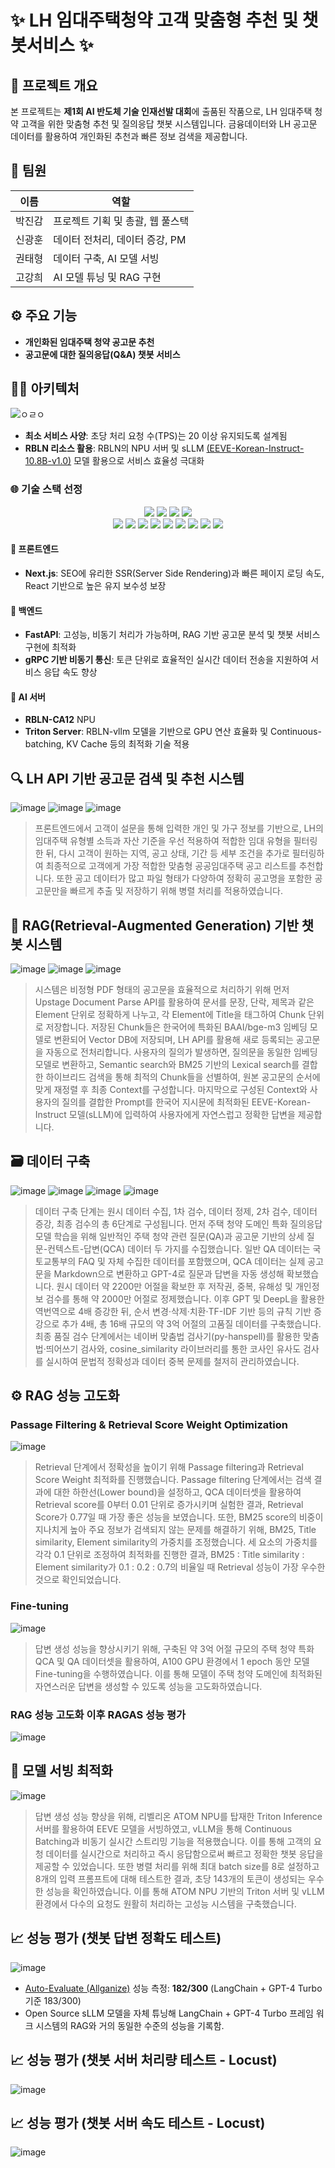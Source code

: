# ✨ LH 임대주택청약 고객 맞춤형 추천 및 챗봇서비스 ✨

## 🎯 프로젝트 개요

본 프로젝트는 **제1회 AI 반도체 기술 인재선발 대회**에 출품된 작품으로, LH 임대주택 청약 고객을 위한 맞춤형 추천 및 질의응답 챗봇 시스템입니다. 금융데이터와 LH 공고문 데이터를 활용하여 개인화된 추천과 빠른 정보 검색을 제공합니다.

## 👥 팀원
| 이름 | 역할 |
|-------|-------|
| 박진감 | 프로젝트 기획 및 총괄, 웹 풀스택 |
| 신광훈 | 데이터 전처리, 데이터 증강, PM |
| 권태형 | 데이터 구축, AI 모델 서빙 |
| 고강희 | AI 모델 튜닝 및 RAG 구현 |


## ⚙️ 주요 기능
- **개인화된 임대주택 청약 공고문 추천**
- **공고문에 대한 질의응답(Q&A) 챗봇 서비스**

## 🧑‍💻 아키텍처
![ㅇㄹㅇ](https://github.com/user-attachments/assets/27b99a12-a6bf-4e4d-b5fa-ff9d33e29e15)
- **최소 서비스 사양**: 초당 처리 요청 수(TPS)는 20 이상 유지되도록 설계됨
- **RBLN 리소스 활용**: RBLN의 NPU 서버 및 sLLM [(EEVE-Korean-Instruct-10.8B-v1.0)](https://huggingface.co/yanolja/EEVE-Korean-Instruct-10.8B-v1.0) 모델 활용으로 서비스 효율성 극대화

### 🌐 기술 스택 선정
<div align="center">
  <img src="https://img.shields.io/badge/Next.js-000000?style=for-the-badge&logo=Next.js&logoColor=white" />
  <img src="https://img.shields.io/badge/FastAPI-009688?style=for-the-badge&logo=fastapi&logoColor=white" />
  <img src="https://img.shields.io/badge/gRPC-4285F4?style=for-the-badge&logo=google&logoColor=white" />
  <img src="https://img.shields.io/badge/Triton%20Server-19C3EF?style=for-the-badge&logo=nvidia&logoColor=white" />
  <br />
  <img src="https://img.shields.io/badge/Python-3776AB?style=for-the-badge&logo=python&logoColor=white" />
  <img src="https://img.shields.io/badge/PyTorch-EE4C2C?style=for-the-badge&logo=PyTorch&logoColor=white" />
  <img src="https://img.shields.io/badge/TensorFlow-FF6F00?style=for-the-badge&logo=TensorFlow&logoColor=white" />
  <img src="https://img.shields.io/badge/Keras-D00000?style=for-the-badge&logo=Keras&logoColor=white" />
  <img src="https://img.shields.io/badge/NumPy-013243?style=for-the-badge&logo=NumPy&logoColor=white" />
  <img src="https://img.shields.io/badge/Pandas-150458?style=for-the-badge&logo=Pandas&logoColor=white" />
  <img src="https://img.shields.io/badge/Matplotlib-11557C?style=for-the-badge&logo=Matplotlib&logoColor=white" />
  <img src="https://img.shields.io/badge/scikit--learn-F7931E?style=for-the-badge&logo=scikit-learn&logoColor=white" />
  <img src="https://img.shields.io/badge/Transformers-FFD21F?style=for-the-badge&logo=huggingface&logoColor=white" />
</div>

#### 📌 프론트엔드
- **Next.js**: SEO에 유리한 SSR(Server Side Rendering)과 빠른 페이지 로딩 속도, React 기반으로 높은 유지 보수성 보장

#### 🔧 백엔드
- **FastAPI**: 고성능, 비동기 처리가 가능하며, RAG 기반 공고문 분석 및 챗봇 서비스 구현에 최적화
- **gRPC 기반 비동기 통신**: 토큰 단위로 효율적인 실시간 데이터 전송을 지원하여 서비스 응답 속도 향상

#### 🚀 AI 서버
- **RBLN-CA12** NPU
- **Triton Server**: RBLN-vllm 모델을 기반으로 GPU 연산 효율화 및 Continuous-batching, KV Cache 등의 최적화 기술 적용
## 🔍 LH API 기반 공고문 검색 및 추천 시스템
![image](https://github.com/user-attachments/assets/c9f5488d-87b3-4788-aae9-b222fe8f1b1a)
![image](https://github.com/user-attachments/assets/11a22015-0da8-4d6e-ae0e-0f94f3b1b02b)
![image](https://github.com/user-attachments/assets/c873caa6-9ded-4185-9085-5aa6d661bad0)
>프론트엔드에서 고객이 설문을 통해 입력한 개인 및 가구 정보를 기반으로, LH의 임대주택 유형별 소득과 자산 기준을 우선 적용하여 적합한 임대 유형을 필터링한 뒤, 다시 고객이 원하는 지역, 공고 상태, 기간 등 세부 조건을 추가로 필터링하여 최종적으로 고객에게 가장 적합한 맞춤형 공공임대주택 공고 리스트를 추천합니다. 또한 공고 데이터가 많고 파일 형태가 다양하여 정확히 공고명을 포함한 공고문만을 빠르게 추출 및 저장하기 위해 병렬 처리를 적용하였습니다.
## 💬 RAG(Retrieval-Augmented Generation) 기반 챗봇 시스템
![image](https://github.com/user-attachments/assets/b2c556aa-6c5e-4e90-9d2a-ca85b6d8c5e0)
![image](https://github.com/user-attachments/assets/7d576ea4-3d20-4717-93b9-0cb0ee52f91e)
![image](https://github.com/user-attachments/assets/b8647bea-4bc5-468b-8558-d80ac733c7cf)
>시스템은 비정형 PDF 형태의 공고문을 효율적으로 처리하기 위해 먼저 Upstage Document Parse API를 활용하여 문서를 문장, 단락, 제목과 같은 Element 단위로 정확하게 나누고, 각 Element에 Title을 태그하여 Chunk 단위로 저장합니다. 저장된 Chunk들은 한국어에 특화된 BAAI/bge-m3 임베딩 모델로 변환되어 Vector DB에 저장되며, LH API를 활용해 새로 등록되는 공고문을 자동으로 전처리합니다. 사용자의 질의가 발생하면, 질의문을 동일한 임베딩 모델로 변환하고, Semantic search와 BM25 기반의 Lexical search를 결합한 하이브리드 검색을 통해 최적의 Chunk들을 선별하여, 원본 공고문의 순서에 맞게 재정렬 후 최종 Context를 구성합니다. 마지막으로 구성된 Context와 사용자의 질의를 결합한 Prompt를 한국어 지시문에 최적화된 EEVE-Korean-Instruct 모델(sLLM)에 입력하여 사용자에게 자연스럽고 정확한 답변을 제공합니다.
## 🗃️ 데이터 구축
![image](https://github.com/user-attachments/assets/e1ec0aed-e879-4d7b-9324-f942cba20a02)
![image](https://github.com/user-attachments/assets/e99c2431-cc3c-4e89-8121-a47bfc282958)
![image](https://github.com/user-attachments/assets/5baf1def-09b0-4dcf-846e-1d7979431be7)
![image](https://github.com/user-attachments/assets/c00b403c-74cf-4c74-b3ea-99dbe832346b)
>데이터 구축 단계는 원시 데이터 수집, 1차 검수, 데이터 정제, 2차 검수, 데이터 증강, 최종 검수의 총 6단계로 구성됩니다. 먼저 주택 청약 도메인 특화 질의응답 모델 학습을 위해 일반적인 주택 청약 관련 질문(QA)과 공고문 기반의 상세 질문-컨텍스트-답변(QCA) 데이터 두 가지를 수집했습니다. 일반 QA 데이터는 국토교통부의 FAQ 및 자체 수집한 데이터를 포함했으며, QCA 데이터는 실제 공고문을 Markdown으로 변환하고 GPT-4로 질문과 답변을 자동 생성해 확보했습니다. 원시 데이터 약 2200만 어절을 확보한 후 저작권, 중복, 유해성 및 개인정보 검수를 통해 약 2000만 어절로 정제했습니다. 이후 GPT 및 DeepL을 활용한 역번역으로 4배 증강한 뒤, 순서 변경·삭제·치환·TF-IDF 기반 등의 규칙 기반 증강으로 추가 4배, 총 16배 규모의 약 3억 어절의 고품질 데이터를 구축했습니다. 최종 품질 검수 단계에서는 네이버 맞춤법 검사기(py-hanspell)를 활용한 맞춤법·띄어쓰기 검사와, cosine_similarity 라이브러리를 통한 코사인 유사도 검사를 실시하여 문법적 정확성과 데이터 중복 문제를 철저히 관리하였습니다.
## ⚙️ RAG 성능 고도화
### Passage Filtering & Retrieval Score Weight Optimization
![image](https://github.com/user-attachments/assets/b8128424-10b2-4897-89dc-0abd93aff55d)
>Retrieval 단계에서 정확성을 높이기 위해 Passage filtering과 Retrieval Score Weight 최적화를 진행했습니다. Passage filtering 단계에서는 검색 결과에 대한 하한선(Lower bound)을 설정하고, QCA 데이터셋을 활용하여 Retrieval score를 0부터 0.01 단위로 증가시키며 실험한 결과, Retrieval Score가 0.77일 때 가장 좋은 성능을 보였습니다. 또한, BM25 score의 비중이 지나치게 높아 주요 정보가 검색되지 않는 문제를 해결하기 위해, BM25, Title similarity, Element similarity의 가중치를 조정했습니다. 세 요소의 가중치를 각각 0.1 단위로 조정하여 최적화를 진행한 결과, BM25 : Title similarity : Element similarity가 0.1 : 0.2 : 0.7의 비율일 때 Retrieval 성능이 가장 우수한 것으로 확인되었습니다.

### Fine-tuning
![image](https://github.com/user-attachments/assets/3fb5e69c-2e64-43f3-bf8d-01c62c4f06d9)
>답변 생성 성능을 향상시키기 위해, 구축된 약 3억 어절 규모의 주택 청약 특화 QCA 및 QA 데이터셋을 활용하여, A100 GPU 환경에서 1 epoch 동안 모델 Fine-tuning을 수행하였습니다. 이를 통해 모델이 주택 청약 도메인에 최적화된 자연스러운 답변을 생성할 수 있도록 성능을 고도화하였습니다.

### RAG 성능 고도화 이후 RAGAS 성능 평가
![image](https://github.com/user-attachments/assets/6081eec5-9600-4294-a56d-fa0906272d18)

## 🚀 모델 서빙 최적화
![image](https://github.com/user-attachments/assets/3307291b-c708-496e-b8a8-eee21c6286da)
>답변 생성 성능 향상을 위해, 리벨리온 ATOM NPU를 탑재한 Triton Inference 서버를 활용하여 EEVE 모델을 서빙하였고, vLLM을 통해 Continuous Batching과 비동기 실시간 스트리밍 기능을 적용했습니다. 이를 통해 고객의 요청 데이터를 실시간으로 처리하고 즉시 응답함으로써 빠르고 정확한 챗봇 응답을 제공할 수 있었습니다. 또한 병렬 처리를 위해 최대 batch size를 8로 설정하고 8개의 입력 프롬프트에 대해 테스트한 결과, 초당 143개의 토큰이 생성되는 우수한 성능을 확인하였습니다. 이를 통해 ATOM NPU 기반의 Triton 서버 및 vLLM 환경에서 다수의 요청도 원활히 처리하는 고성능 시스템을 구축했습니다.

## 📈 성능 평가 (챗봇 답변 정확도 테스트)
![image](https://github.com/user-attachments/assets/eafae086-b4be-402c-9727-3f49438b40ec)
- [Auto-Evaluate (Allganize)](https://colab.research.google.com/drive/1c9hH429iAqw4xkgKoQq1SC9f_4p_nwcc?usp=sharing) 성능 측정: **182/300** (LangChain + GPT-4 Turbo 기준 183/300)
- Open Source sLLM 모델을 자체 튜닝해 LangChain + GPT-4 Turbo 프레임 워크 시스템의 RAG와 거의 동일한 수준의 성능을 기록함.
## 📈 성능 평가 (챗봇 서버 처리량 테스트 - Locust)
![image](https://github.com/user-attachments/assets/c778eada-1748-490c-a3d4-d0d7432e293f)
## 📈 성능 평가 (챗봇 서버 속도 테스트 - Locust)
![image](https://github.com/user-attachments/assets/ac79c53a-71d8-40f6-a8aa-503932e2051b)

